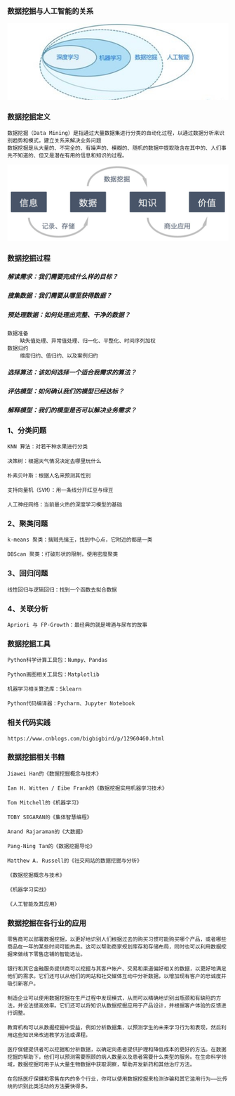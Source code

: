 ### 数据挖掘与人工智能的关系
![数据挖掘与人工智能的关系](img/数据挖掘与人工智能的关系.jpg)
### 数据挖掘定义
    数据挖掘（Data Mining）是指通过大量数据集进行分类的自动化过程，以通过数据分析来识别趋势和模式，建立关系来解决业务问题
    数据挖掘是从大量的、不完全的、有噪声的、模糊的、随机的数据中提取隐含在其中的、人们事先不知道的、但又是潜在有用的信息和知识的过程。
![知识发现的过程](img/知识发现的过程.jpg)

### 数据挖掘过程
##### 解读需求：我们需要完成什么样的目标？
    
##### 搜集数据：我们需要从哪里获得数据？
    
##### 预处理数据：如何处理出完整、干净的数据？
    数据准备
        缺失值处理、异常值处理、归一化、平整化、时间序列加权
    数据归约
        维度归约、值归约、以及案例归约
##### 选择算法：该如何选择一个适合我需求的算法？
    
##### 评估模型：如何确认我们的模型已经达标？
    
##### 解释模型：我们的模型是否可以解决业务需求？
    
### 1、分类问题
    KNN 算法：对若干种水果进行分类

    决策树：根据天气情况决定去哪里玩什么
    
    朴素贝叶斯：根据人名来预测其性别
    
    支持向量机（SVM）：用一条线分开红豆与绿豆
    
    人工神经网络：当前最火热的深度学习模型的基础

### 2、聚类问题
    k-means 聚类：擒贼先擒王，找到中心点，它附近的都是一类
    
    DBScan 聚类：打破形状的限制，使用密度聚类

### 3、回归问题
    线性回归与逻辑回归：找到一个函数去拟合数据

### 4、关联分析
    Apriori 与 FP-Growth：最经典的就是啤酒与尿布的故事

### 数据挖掘工具
    Python科学计算工具包：Numpy、Pandas
    
    Python画图相关工具包：Matplotlib
    
    机器学习相关算法库：Sklearn
    
    Python代码编译器：Pycharm、Jupyter Notebook

### 相关代码实践
    https://www.cnblogs.com/bigbigbird/p/12960460.html

### 数据挖掘相关书籍
    Jiawei Han的《数据挖掘概念与技术》

    Ian H. Witten / Eibe Frank的《数据挖掘实用机器学习技术》
    
    Tom Mitchell的《机器学习》
    
    TOBY SEGARAN的《集体智慧编程》
    
    Anand Rajaraman的《大数据》
    
    Pang-Ning Tan的《数据挖掘导论》
    
    Matthew A. Russell的《社交网站的数据挖掘与分析》
    
    《数据挖掘概念与技术》
    
    《机器学习实战》
    
    《人工智能及其应用》

### 数据挖掘在各行业的应用
    零售商可以部署数据挖掘，以更好地识别人们根据过去的购买习惯可能购买哪个产品，或者哪些商品在一年的某些时间可能热卖。这可以帮助商家规划库存和存储布局，同时也可以利用数据挖掘来做线下零售店铺的智能选址。
    
    银行和其它金融服务提供商可以挖掘与其客户帐户、交易和渠道偏好相关的数据，以更好地满足他们的需求。它们还可以从他们的网站和社交媒体互动中分析数据，以增加现有客户的忠诚度并吸引新客户。
    
    制造企业可以使用数据挖掘在生产过程中发现模式，从而可以精确地识别出瓶颈和有缺陷的方法，并设法提高效率。它们还可以将知识从数据挖掘应用于产品设计，并根据客户体验的反馈进行调整。
    
    教育机构可以从数据挖掘中受益，例如分析数据集，以预测学生的未来学习行为和表现，然后利用这些知识来改进教学方法或课程。
    
    医疗保健提供者可以挖掘和分析数据，以确定向患者提供护理和降低成本的更好的方法。在数据挖掘的帮助下，他们可以预测需要照顾的病人数量以及患者需要什么类型的服务。在生命科学领域，数据挖掘可用于从大量生物数据中获取洞察，帮助开发新药和其他治疗方法。
    
    在包括医疗保健和零售在内的多个行业，你可以使用数据挖掘来检测诈骗和其它滥用行为——比传统的识别此类活动的方法要快得多。